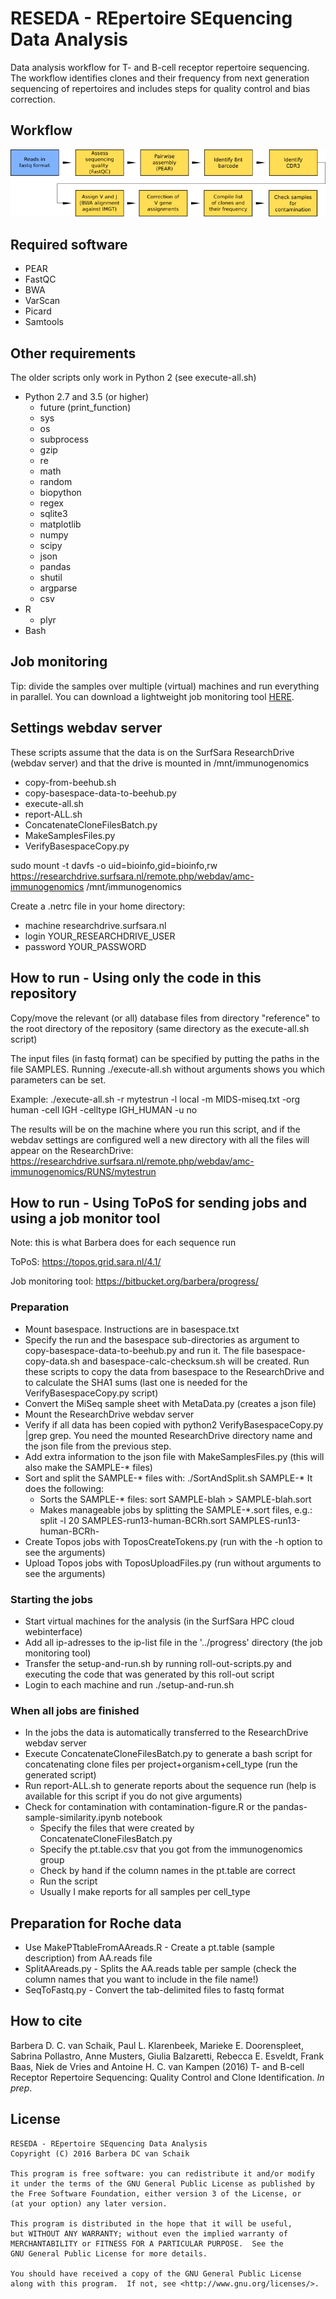 # RESEDA - REpertoire SEquencing Data Analysis

Data analysis workflow for T- and B-cell receptor repertoire sequencing.
The workflow identifies clones and their frequency from next generation sequencing of repertoires and includes steps for quality control and bias correction.

## Workflow

![workflow](workflow.png)

## Required software

* PEAR
* FastQC
* BWA
* VarScan
* Picard
* Samtools

## Other requirements

The older scripts only work in Python 2 (see execute-all.sh)
* Python 2.7 and 3.5 (or higher)
    * future (print_function)
    * sys
    * os
    * subprocess
    * gzip
    * re
    * math
    * random
    * biopython
    * regex
    * sqlite3
    * matplotlib
    * numpy
    * scipy
    * json
    * pandas
    * shutil
    * argparse
    * csv
* R
    * plyr
* Bash

## Job monitoring

Tip: divide the samples over multiple (virtual) machines and run everything in parallel. You can download a lightweight job monitoring tool [HERE](https://bitbucket.org/barbera/progress).

## Settings webdav server

These scripts assume that the data is on the SurfSara ResearchDrive (webdav server) and that the drive is mounted in /mnt/immunogenomics
* copy-from-beehub.sh
* copy-basespace-data-to-beehub.py
* execute-all.sh
* report-ALL.sh
* ConcatenateCloneFilesBatch.py
* MakeSamplesFiles.py
* VerifyBasespaceCopy.py

sudo mount -t davfs -o uid=bioinfo,gid=bioinfo,rw https://researchdrive.surfsara.nl/remote.php/webdav/amc-immunogenomics /mnt/immunogenomics

Create a .netrc file in your home directory:
* machine researchdrive.surfsara.nl
* login YOUR_RESEARCHDRIVE_USER
* password YOUR_PASSWORD

## How to run - Using only the code in this repository

Copy/move the relevant (or all) database files from directory "reference" to the root directory of the repository (same directory as the execute-all.sh script)

The input files (in fastq format) can be specified by putting the paths in the file SAMPLES. Running ./execute-all.sh without arguments shows you which parameters can be set.

Example: ./execute-all.sh -r mytestrun -l local -m MIDS-miseq.txt -org human -cell IGH -celltype IGH_HUMAN -u no

The results will be on the machine where you run this script, and if the webdav settings are configured well a new directory with all the files will appear on the ResearchDrive:
https://researchdrive.surfsara.nl/remote.php/webdav/amc-immunogenomics/RUNS/mytestrun

## How to run - Using ToPoS for sending jobs and using a job monitor tool

Note: this is what Barbera does for each sequence run

ToPoS: https://topos.grid.sara.nl/4.1/

Job monitoring tool: https://bitbucket.org/barbera/progress/

### Preparation ###
* Mount basespace. Instructions are in basespace.txt
* Specify the run and the basespace sub-directories as argument to copy-basespace-data-to-beehub.py and run it. The file basespace-copy-data.sh and basespace-calc-checksum.sh will be created. Run these scripts to copy the data from basespace to the ResearchDrive and to calculate the SHA1 sums (last one is needed for the VerifyBasespaceCopy.py script)
* Convert the MiSeq sample sheet with MetaData.py (creates a json file)
* Mount the ResearchDrive webdav server
* Verify if all data has been copied with python2 VerifyBasespaceCopy.py |grep grep. You need the mounted ResearchDrive directory name and the json file from the previous step.
* Add extra information to the json file with MakeSamplesFiles.py (this will also make the SAMPLE-* files)
* Sort and split the SAMPLE-* files with: ./SortAndSplit.sh SAMPLE-* It does the following:
    * Sorts the SAMPLE-* files: sort SAMPLE-blah > SAMPLE-blah.sort
    * Makes manageable jobs by splitting the SAMPLE-\*.sort files, e.g.: split -l 20 SAMPLES-run13-human-BCRh.sort SAMPLES-run13-human-BCRh-
* Create Topos jobs with ToposCreateTokens.py (run with the -h option to see the arguments)
* Upload Topos jobs with ToposUploadFiles.py (run without arguments to see the arguments)

### Starting the jobs ###
* Start virtual machines for the analysis (in the SurfSara HPC cloud webinterface)
* Add all ip-adresses to the ip-list file in the '../progress' directory (the job monitoring tool)
* Transfer the setup-and-run.sh by running roll-out-scripts.py and executing the code that was generated by this roll-out script
* Login to each machine and run ./setup-and-run.sh

### When all jobs are finished ###
* In the jobs the data is automatically transferred to the ResearchDrive webdav server
* Execute ConcatenateCloneFilesBatch.py to generate a bash script for concatenating clone files per project+organism+cell_type (run the generated script)
* Run report-ALL.sh to generate reports about the sequence run (help is available for this script if you do not give arguments)
* Check for contamination with contamination-figure.R or the pandas-sample-similarity.ipynb notebook
    * Specify the files that were created by ConcatenateCloneFilesBatch.py
    * Specify the pt.table.csv that you got from the immunogenomics group
    * Check by hand if the column names in the pt.table are correct
    * Run the script
    * Usually I make reports for all samples per cell_type

## Preparation for Roche data ##
* Use MakePTtableFromAAreads.R - Create a pt.table (sample description) from AA.reads file
* SplitAAreads.py - Splits the AA.reads table per sample (check the column names that you want to include in the file name!)
* SeqToFastq.py - Convert the tab-delimited files to fastq format

## How to cite

Barbera D. C. van Schaik, Paul L. Klarenbeek, Marieke E. Doorenspleet, Sabrina Pollastro, Anne Musters, Giulia Balzaretti, Rebecca E. Esveldt, Frank Baas, Niek de Vries and Antoine H. C. van Kampen (2016) T- and B-cell Receptor Repertoire Sequencing: Quality Control and Clone Identification. _In prep_.

## License
```
RESEDA - REpertoire SEquencing Data Analysis
Copyright (C) 2016 Barbera DC van Schaik

This program is free software: you can redistribute it and/or modify
it under the terms of the GNU General Public License as published by
the Free Software Foundation, either version 3 of the License, or
(at your option) any later version.

This program is distributed in the hope that it will be useful,
but WITHOUT ANY WARRANTY; without even the implied warranty of
MERCHANTABILITY or FITNESS FOR A PARTICULAR PURPOSE.  See the
GNU General Public License for more details.

You should have received a copy of the GNU General Public License
along with this program.  If not, see <http://www.gnu.org/licenses/>.
```
